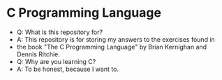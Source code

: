 # C Programming Language

* Q: What is this repository for?
* A: This repository is for storing my answers to the exercises found in
* the book "The C Programming Language" by Brian Kernighan and Dennis Ritchie.
* Q: Why are you learning C?
* A: To be honest, because I want to.
